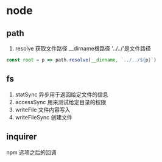 # node

## path
1. resolve  获取文件路径    __dirname根路径 '../../'是文件路径
```js
const root = p => path.resolve(__dirname, `../../${p}`)
```

## fs
1. statSync 异步用于返回给定文件的信息 
2. accessSync 用来测试给定目录的权限
3. writeFile    文件内容写入
4. writeFileSync    创建文件
## inquirer
npm 选项之后的回调
